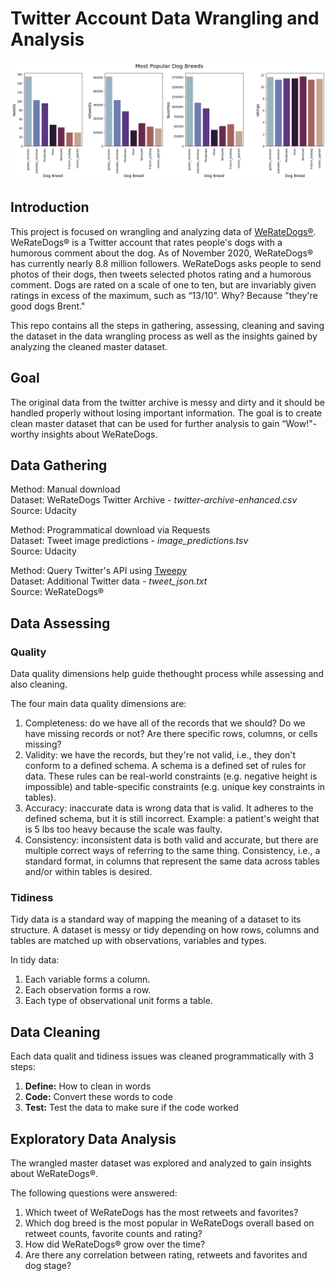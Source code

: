 # Twitter Account Data Wrangling and Analysis

<p align="center">
  <img src="/images/most_popular_dog_breeds.png" width="1000" />
</p>

## Introduction
This project is focused on wrangling and analyzing data of [WeRateDogs®](https://twitter.com/dog_rates).
WeRateDogs® is a Twitter account that rates people's dogs with a humorous comment about the dog.
As of November 2020, WeRateDogs® has currently nearly 8.8 million followers. WeRateDogs asks people to send photos of their dogs, then tweets selected photos rating and a humorous comment.
Dogs are rated on a scale of one to ten, but are invariably given ratings in excess of the maximum, such as “13/10”. Why? Because "they're good dogs Brent."

This repo contains all the steps in gathering, assessing, cleaning and saving the dataset in the data wrangling process as well as the insights gained by analyzing the cleaned master dataset.

## Goal
The original data from the twitter archive is messy and dirty and it should be handled properly without losing important information.
The goal is to create clean master dataset that can be used for further analysis to gain “Wow!"-worthy insights about WeRateDogs.

## Data Gathering
Method:     Manual download\
Dataset:    WeRateDogs Twitter Archive - *twitter-archive-enhanced.csv*\
Source:     Udacity

Method:     Programmatical download via Requests\
Dataset:    Tweet image predictions - *image_predictions.tsv*\
Source:     Udacity

Method:     Query Twitter's API using [Tweepy](https://www.tweepy.org)\
Dataset:    Additional Twitter data - *tweet_json.txt*\
Source:     WeRateDogs®

## Data Assessing
### Quality
Data quality dimensions help guide thethought process while assessing and also cleaning.

The four main data quality dimensions are:
1. Completeness: do we have all of the records that we should? Do we have missing records or not? Are there specific rows, columns, or cells missing?
2. Validity: we have the records, but they're not valid, i.e., they don't conform to a defined schema. A schema is a defined set of rules for data. These rules can be real-world constraints (e.g. negative height is impossible) and table-specific constraints (e.g. unique key constraints in tables).
3. Accuracy: inaccurate data is wrong data that is valid. It adheres to the defined schema, but it is still incorrect. Example: a patient's weight that is 5 lbs too heavy because the scale was faulty.
4. Consistency: inconsistent data is both valid and accurate, but there are multiple correct ways of referring to the same thing. Consistency, i.e., a standard format, in columns that represent the same data across tables and/or within tables is desired.

### Tidiness
Tidy data is a standard way of mapping the meaning of a dataset to its structure. A dataset is messy or tidy depending on how rows, columns and tables are matched up with observations, variables and types.

In tidy data:
1. Each variable forms a column.
2. Each observation forms a row.
3. Each type of observational unit forms a table.

## Data Cleaning
Each data qualit and tidiness issues was cleaned programmatically with 3 steps:
1. **Define:** How to clean in words
2. **Code:** Convert these words to code
3. **Test:** Test the data to make sure if the code worked

## Exploratory Data Analysis
The wrangled master dataset was explored and analyzed to gain insights about WeRateDogs®.

The following questions were answered:
1. Which tweet of WeRateDogs has the most retweets and favorites?
2. Which dog breed is the most popular in WeRateDogs overall based on retweet counts, favorite
counts and rating?
3. How did WeRateDogs® grow over the time?
4. Are there any correlation between rating, retweets and favorites and dog stage?

<!--
## Gathering Data
- Gather real data from several different sources and file formats and handle them using Python to create master datasets
- Acquire the coding skills and general craftiness required to conquer the vast majority of gathering scenarios

[Word Cloud Generator in Python](https://github.com/amueller/word_cloud)

[Rotten Tomatoes: Top 100 Movies of All Time](https://www.rottentomatoes.com/top/bestofrt/)

[Roger Ebert](https://www.rogerebert.com)

Web Scraping (HTML file)
Python Parser: [Beautiful Soup](https://www.crummy.com/software/BeautifulSoup/)
Download HTML files and parse them using Beautiful Soup

1. Saving the HTML file to the computer using the Requests library and reading that file into a BeautifulSoup constructor
2. Reading the HTML response content directly into a BeautifulSoup constructor using the Requests library

## Assessing Data
Data Quality Dimensions
- Data quality dimensions help guide your thought process while assessing and also cleaning. The four main data quality dimensions are:

1. Completeness: do we have all of the records that we should? Do we have missing records or not? Are there specific rows, columns, or cells missing?
2. Validity: we have the records, but they're not valid, i.e., they don't conform to a defined schema. A schema is a defined set of rules for data. These rules can be real-world constraints (e.g. negative height is impossible) and table-specific constraints (e.g. unique key constraints in tables).
3. Accuracy: inaccurate data is wrong data that is valid. It adheres to the defined schema, but it is still incorrect. Example: a patient's weight that is 5 lbs too heavy because the scale was faulty.
4. Consistency: inconsistent data is both valid and accurate, but there are multiple correct ways of referring to the same thing. Consistency, i.e., a standard format, in columns that represent the same data across tables and/or within tables is desired.

Tidy data is a standard way of mapping the meaning of a dataset to its structure. A dataset is messy or tidy depending on how rows, columns and tables are matched up with observations, variables and types. In tidy data:

1. Each variable forms a column.
2. Each observation forms a row.
3. Each type of observational unit forms a table.

## Cleaning Data
Series.str.extract() - Regular Expression
Phone Number:
- https://stackoverflow.com/questions/16699007/regular-expression-to-match-standard-10-digit-phone-number
- https://stackoverflow.com/questions/123559/how-to-validate-phone-numbers-using-regex/123681#123681
Email: http://emailregex.com

melt function: https://deparkes.co.uk/2016/10/28/reshape-pandas-data-with-melt/

-->
